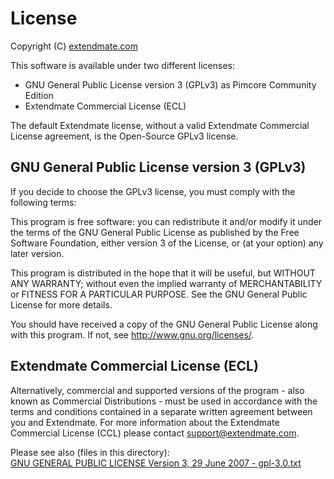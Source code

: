 # License
Copyright (C) [extendmate.com](https://extendmate.com)


This software is available under two different licenses:
* GNU General Public License version 3 (GPLv3) as Pimcore Community Edition
* Extendmate Commercial License (ECL)

The default Extendmate license, without a valid Extendmate Commercial License agreement, is the Open-Source GPLv3 license.

## GNU General Public License version 3 (GPLv3)
If you decide to choose the GPLv3 license, you must comply with the following terms:

This program is free software: you can redistribute it and/or modify
it under the terms of the GNU General Public License as published by
the Free Software Foundation, either version 3 of the License, or
(at your option) any later version.

This program is distributed in the hope that it will be useful,
but WITHOUT ANY WARRANTY; without even the implied warranty of
MERCHANTABILITY or FITNESS FOR A PARTICULAR PURPOSE.  See the
GNU General Public License for more details.

You should have received a copy of the GNU General Public License
along with this program.  If not, see <http://www.gnu.org/licenses/>.

## Extendmate Commercial License (ECL)
Alternatively, commercial and supported versions of the program - also known as
Commercial Distributions - must be used in accordance with the terms and conditions
contained in a separate written agreement between you and Extendmate.
For more information about the Extendmate Commercial License (CCL) please contact support@extendmate.com.


Please see also (files in this directory):  
[GNU GENERAL PUBLIC LICENSE Version 3, 29 June 2007 - gpl-3.0.txt](gpl-3.0.txt)